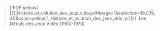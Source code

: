 
> [!PDF|yellow] [[1_Histoire_et_volution_des_jeux_vido.pdf#page=1&selection=19,0,19,40&color=yellow|1_Histoire_et_volution_des_jeux_vido, p.1]]
> I. Les Débuts des Jeux Vidéo (1950-1970)

